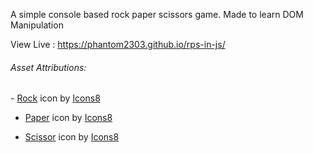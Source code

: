 A simple console based rock paper scissors game. Made to learn DOM Manipulation

View Live : https://phantom2303.github.io/rps-in-js/

###### Asset Attributions:

<html>
- <a target="_blank" href="https://icons8.com/icon/16463/rock">Rock</a> icon by <a target="_blank" href="https://icons8.com">Icons8</a>

- <a target="_blank" href="https://icons8.com/icon/13580/paper">Paper</a> icon by <a target="_blank" href="https://icons8.com">Icons8</a>

- <a target="_blank" href="https://icons8.com/icon/leFSPTyErTgl/scissor">Scissor</a> icon by <a target="_blank" href="https://icons8.com">Icons8</a>
</html>

 

